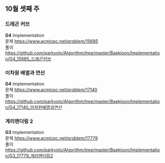 ## 10월 셋째 주
### 드래곤 커브
**G4** Implementation  
문제 https://www.acmicpc.net/problem/15685  
풀이 https://github.com/parkyolo/Algorithm/tree/master/Baekjoon/Implementation/G4_15685_드래곤커브  

### 이차원 배열과 연산
**G4** Implementation  
문제 https://www.acmicpc.net/problem/17140  
풀이 https://github.com/parkyolo/Algorithm/tree/master/Baekjoon/Implementation/G4_17140_이차원배열과연산  

### 게리맨더링 2
**G3** Implementation  
문제 https://www.acmicpc.net/problem/17779  
풀이 https://github.com/parkyolo/Algorithm/tree/master/Baekjoon/Implementation/G3_17779_게리맨더링2  
